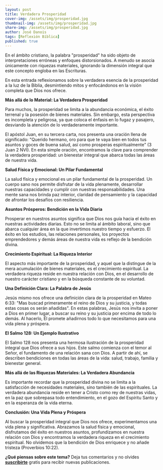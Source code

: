 ```yaml
---
layout: post
title: Verdadera Prosperidad
cover-img: /assets/img/prosperidad.jpg
thumbnail-img: /assets/img/prosperidad.jpg 
share-img: /assets/img/prosperidad.jpg
author: José Danois
tags: [Reflexión Bíblica]
published: true
---
```

En el ámbito cristiano, la palabra "prosperidad" ha sido objeto de interpretaciones erróneas y enfoques distorsionados. A menudo se asocia únicamente con riquezas materiales, ignorando la dimensión integral que este concepto engloba en las Escrituras.

En esta entrada reflexionamos sobre la verdadera esencia de la prosperidad a la luz de la Biblia, desmintiendo mitos y enfocándonos en la visión completa que Dios nos ofrece.

**Más allá de lo Material: La Verdadera Prosperidad**

Para muchos, la prosperidad se limita a la abundancia económica, el éxito terrenal y la posesión de bienes materiales. Sin embargo, esta perspectiva es incompleta y peligrosa, ya que coloca el énfasis en lo fugaz y pasajero, desviando la atención de lo verdaderamente importante.

El apóstol Juan, en su tercera carta, nos presenta una oración llena de significado: "Querido hermano, oro para que te vaya bien en todos tus asuntos y goces de buena salud, así como prosperas espiritualmente" (3 Juan 2 NVI). En esta simple oración, encontramos la clave para comprender la verdadera prosperidad: un bienestar integral que abarca todas las áreas de nuestra vida.

**Salud Física y Emocional: Un Pilar Fundamental**

La salud física y emocional es un pilar fundamental de la prosperidad. Un cuerpo sano nos permite disfrutar de la vida plenamente, desarrollar nuestras capacidades y cumplir con nuestras responsabilidades. Una mente sana nos brinda paz interior, claridad de pensamiento y la capacidad de afrontar los desafíos con resiliencia.

**Asuntos Prósperos: Bendición en la Vida Diaria**

Prosperar en nuestros asuntos significa que Dios nos guía hacia el éxito en nuestras actividades diarias. Esto no se limita al ámbito laboral, sino que abarca cualquier área en la que invertimos nuestro tiempo y esfuerzo. El éxito en los estudios, las relaciones personales, los proyectos emprendedores y demás áreas de nuestra vida es reflejo de la bendición divina.

**Crecimiento Espiritual: La Riqueza Interior**

El aspecto más importante de la prosperidad, y aquel que la distingue de la mera acumulación de bienes materiales, es el crecimiento espiritual. La verdadera riqueza reside en nuestra relación con Dios, en el desarrollo de nuestro carácter cristiano y en la búsqueda constante de su voluntad.

**Una Definición Clara: La Palabra de Jesús**

Jesús mismo nos ofrece una definición clara de la prosperidad en Mateo 6:33: "Mas buscad primeramente el reino de Dios y su justicia, y todas estas cosas os serán añadidas". En estas palabras, Jesús nos invita a poner a Dios en primer lugar, a buscar su reino y su justicia por encima de todo lo demás. Al hacerlo, Él promete añadirnos todo lo que necesitamos para una vida plena y próspera.

**El Salmo 128: Un Ejemplo Ilustrativo**

El Salmo 128 nos presenta una hermosa ilustración de la prosperidad integral que Dios ofrece a sus hijos. Este salmo comienza con el temor al Señor, el fundamento de una relación sana con Dios. A partir de ahí, se describen bendiciones en todas las áreas de la vida: salud, trabajo, familia y bienestar general.

**Más allá de las Riquezas Materiales: La Verdadera Abundancia**

Es importante recordar que la prosperidad divina no se limita a la satisfacción de necesidades materiales, sino también de las espirituales. La verdadera abundancia reside en tener a Cristo como rey de nuestras vidas, en la paz que sobrepasa todo entendimiento, en el gozo del Espíritu Santo y en la esperanza de la vida eterna.

**Conclusión: Una Vida Plena y Próspera**

Al buscar la prosperidad integral que Dios nos ofrece, experimentamos una vida plena y significativa. Abrazamos la salud física y emocional, disfrutamos del éxito en nuestros asuntos, profundizamos en nuestra relación con Dios y encontramos la verdadera riqueza en el crecimiento espiritual. No olvidemos que la bendición de Dios enriquece y no añade tristeza (Proverbios 10:22).

**¿Qué piensas sobre este tema?** Deja tus comentarios y no olvides **[suscribirte](https://www.feedio.co/@jdanois)** gratis para recibir nuevas publicaciones.
<!--stackedit_data:
eyJoaXN0b3J5IjpbLTE4NjIzOTE3MjcsNTYwNDc5MTg0XX0=
-->
